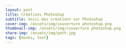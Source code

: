 ```yaml
---
layout: post
title: Créations Photoshop
subtitle: Voici mes créations sur Photoshop
cover-img: /assets/img/couverture photoshop.png
thumbnail-img: /assets/img/couverture photoshop.png
share-img: /assets/img/path.jpg
tags: [books, test]
---
```

